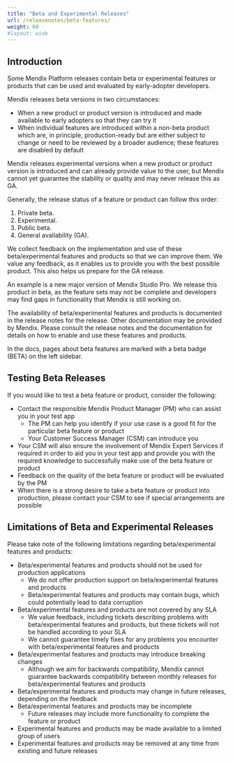```yaml
---
title: "Beta and Experimental Releases"
url: /releasenotes/beta-features/
weight: 60
#layout: wide
---
```


## Introduction

Some Mendix Platform releases contain beta or experimental features or products that can be used and evaluated by early-adopter developers. 

Mendix releases beta versions in two circumstances:

* When a new product or product version is introduced and made available to early adopters so that they can try it
* When individual features are introduced within a non-beta product which are, in principle, production-ready but are either subject to change or need to be reviewed by a broader audience; these features are disabled by default

Mendix releases experimental versions when a new product or product version is introduced and can already provide value to the user, but Mendix cannot yet guarantee the stability or quality and may never release this as GA.

Generally, the release status of a feature or product can follow this order:

1. Private beta.
2. Experimental.
3. Public beta.
4. General availability (GA).

We collect feedback on the implementation and use of these beta/experimental features and products so that we can improve them. We value any feedback, as it enables us to provide you with the best possible product. This also helps us prepare for the GA release.

An example is a new major version of Mendix Studio Pro. We release this product in beta, as the feature sets may not be complete and developers may find gaps in functionality that Mendix is still working on.

The availability of beta/experimental features and products is documented in the release notes for the release. Other documentation may be provided by Mendix. Please consult the release notes and the documentation for details on how to enable and use these features and products.

In the docs, pages about beta features are marked with a beta badge (<text class="badge badge-pill badge-beta" style="margin-left:0px">BETA</text>) on the left sidebar.

## Testing Beta Releases

If you would like to test a beta feature or product, consider the following:

* Contact the responsible Mendix Product Manager (PM) who can assist you in your test app
    * The PM can help you identify if your use case is a good fit for the particular beta feature or product
    * Your Customer Success Manager (CSM) can introduce you
* Your CSM will also ensure the involvement of Mendix Expert Services if required in order to aid you in your test app and provide you with the required knowledge to successfully make use of the beta feature or product
* Feedback on the quality of the beta feature or product will be evaluated by the PM
* When there is a strong desire to take a beta feature or product into production, please contact your CSM to see if special arrangements are possible

## Limitations of Beta and Experimental Releases

Please take note of the following limitations regarding beta/experimental features and products:

* Beta/experimental features and products should not be used for production applications
    * We do not offer production support on beta/experimental features and products
    * Beta/experimental features and products may contain bugs, which could potentially lead to data corruption
* Beta/experimental features and products are not covered by any SLA
    * We value feedback, including tickets describing problems with beta/experimental features and products, but these tickets will not be handled according to your SLA
    * We cannot guarantee timely fixes for any problems you encounter with beta/experimental features and products 
* Beta/experimental features and products may introduce breaking changes
    * Although we aim for backwards compatibility, Mendix cannot guarantee backwards compatibility between monthly releases for beta/experimental features and products
* Beta/experimental features and products may change in future releases, depending on the feedback
* Beta/experimental features and products may be incomplete
    * Future releases may include more functionality to complete the feature or product
* Experimental features and products may be made available to a limited group of users
* Experimental features and products may be removed at any time from existing and future releases
